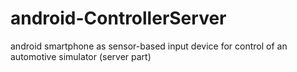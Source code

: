 # android-ControllerServer
android smartphone as sensor-based input device for control of an automotive simulator (server part)
